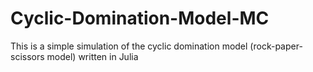 # Cyclic-Domination-Model-MC
This is a simple simulation of the cyclic domination model (rock-paper-scissors model) written in Julia 
